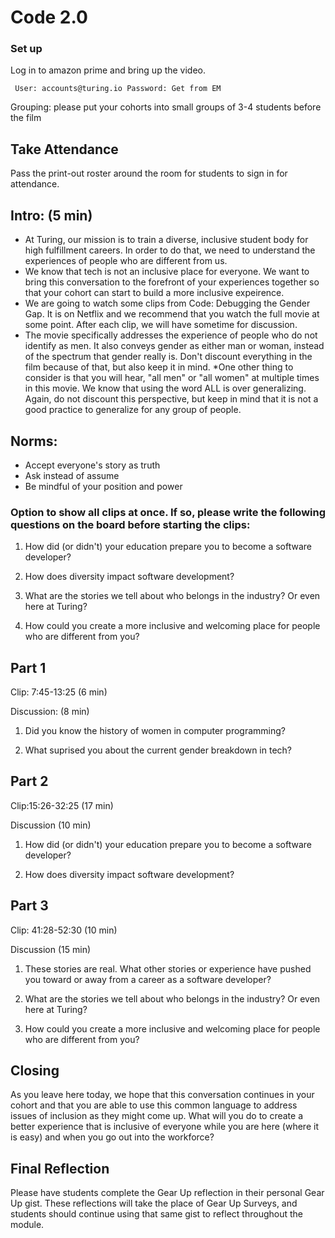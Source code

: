 # Code 2.0

### Set up

Log in to amazon prime and bring up the video.

	 User: accounts@turing.io Password: Get from EM

Grouping: please put your cohorts into small groups of 3-4 students before the film


## Take Attendance
Pass the print-out roster around the room for students to sign in for attendance.

## Intro: (5 min)


* At Turing, our mission is to train a diverse, inclusive student body for high fulfillment careers.  In order to do that, we need to understand the experiences of people who are different from us. 
* We know that tech is not an inclusive place for everyone.  We want to bring this conversation to the forefront of your experiences together so that your cohort can start to build a more inclusive expeirence.
* We are going to watch some clips from Code: Debugging the Gender Gap.  It is on Netflix and we recommend that you watch the full movie at some point.  After each clip, we will have sometime for discussion.
* The movie specifically addresses the experience of people who do not identify as men.  It also conveys gender as either man or woman, instead of the spectrum that gender really is.  Don't discount everything in the film because of that, but also keep it in mind.
*One other thing to consider is that you will hear, "all men" or "all women" at multiple times in this movie.  We know that using the word ALL is over generalizing.  Again, do not discount this perspective, but keep in mind that it is not a good practice to generalize for any group of people.

## Norms:

* Accept everyone's story as truth
* Ask instead of assume
* Be mindful of your position and power

### Option to show all clips at once.  If so, please write the following questions on the board before starting the clips:


1) How did (or didn't) your education prepare you to become a software developer?

2) How does diversity impact software development?

2) What are the stories we tell about who belongs in the industry?  Or even here at Turing?

3) How could you create a more inclusive and welcoming place for people who are different from you?  



## Part 1

Clip: 7:45-13:25  (6 min)

Discussion: (8 min)

1) Did you know the history of women in computer programming?

2) What suprised you about the current gender breakdown in tech?


## Part 2
Clip:15:26-32:25 (17 min)

Discussion (10 min)

1) How did (or didn't) your education prepare you to become a software developer?

2) How does diversity impact software development?

## Part 3
Clip: 41:28-52:30 (10 min)

Discussion (15 min)

1) These stories are real.  What other stories or experience have pushed you toward or away from a career as a software developer?

2) What are the stories we tell about who belongs in the industry?  Or even here at Turing?

3) How could you create a more inclusive and welcoming place for people who are different from you?  

## Closing

As you leave here today, we hope that this conversation continues in your cohort and that you are able to use this common language to address issues of inclusion as they might come up.  What will you do to create a better experience that is inclusive of everyone while you are here (where it is easy) and when you go out into the workforce?

## Final Reflection
Please have students complete the Gear Up reflection in their personal Gear Up gist.  These reflections will take the place of Gear Up Surveys, and students should continue using that same gist to reflect throughout the module.
